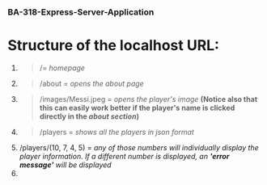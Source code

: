 ### BA-318-Express-Server-Application

# Structure of the localhost URL:

1. > /= *homepage*
2. > /about = *opens the about page*
3. > /images/Messi.jpeg = *opens the player's image* **(Notice also that this can easily work better if the player's name is clicked directly in the *about section*)**
4. > /players = *shows all the players in json format*
5. /players/(10, 7, 4, 5) = *any of those numbers will individually display the player information. If a different number is displayed, an **'error message'** will be displayed*
5. 